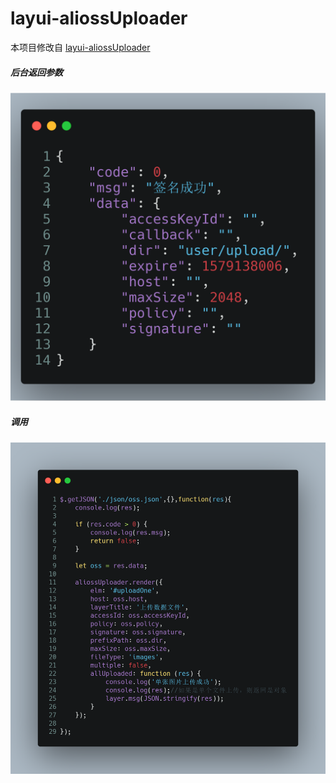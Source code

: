 # layui-aliossUploader

 本项目修改自 [layui-aliossUploader](https://github.com/xieyushi/layui-aliossUploader)

##### 后台返回参数
![json](./images/carbon.png)


##### 调用
 ![json](./images/request.png)
